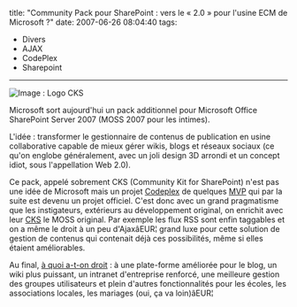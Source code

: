 title: "Community Pack pour SharePoint : vers le «&#160;2.0&#160;» pour l'usine ECM de Microsoft ?"
date: 2007-06-26 08:04:40
tags:
  - Divers
  - AJAX
  - CodePlex
  - Sharepoint
---

![Image&nbsp;: Logo CKS](/images/)

Microsoft sort aujourd'hui un pack additionnel pour Microsoft Office SharePoint Server 2007 (MOSS 2007 pour les intimes).

L'idée&nbsp;: transformer le gestionnaire de contenus de publication en usine collaborative capable de mieux gérer wikis, blogs et réseaux sociaux (ce qu'on englobe généralement, avec un joli design 3D arrondi et un concept idiot, sous l'appellation Web 2.0).

Ce pack, appelé sobrement CKS (Community Kit for SharePoint) n'est pas une idée de Microsoft mais un projet [Codeplex](//www.codeplex.com) de quelques [MVP](//mvp.microsoft.com/en-us/default.aspx?ln=fr) qui par la suite est devenu un projet officiel. C'est donc avec un grand pragmatisme que les instigateurs, extérieurs au développement original, on enrichit avec leur [CKS](//www.codeplex.com/CKS) le MOSS original. Par exemple les flux RSS sont enfin taggables et on a même le droit à un peu d'AjaxâEUR¦ grand luxe&nbsp;pour cette solution de gestion de contenus qui contenait déjà ces possibilités, même si elles étaient améliorables.

Au final, [à quoi a-t-on droit](//www.codeplex.com/CKS)&nbsp;: à une plate-forme améliorée pour le blog, un wiki plus puissant, un intranet d'entreprise renforcé, une meilleure gestion des groupes utilisateurs et plein d'autres fonctionnalités pour les écoles, les associations locales, les mariages (oui, ça va loin)âEUR¦